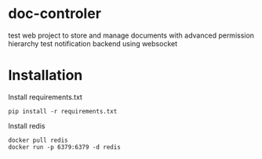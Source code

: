# doc-controler
test web project to store and manage documents with advanced permission hierarchy
test notification backend using websocket

# Installation
Install requirements.txt
```
pip install -r requirements.txt
```
Install redis
```
docker pull redis
docker run -p 6379:6379 -d redis
```
